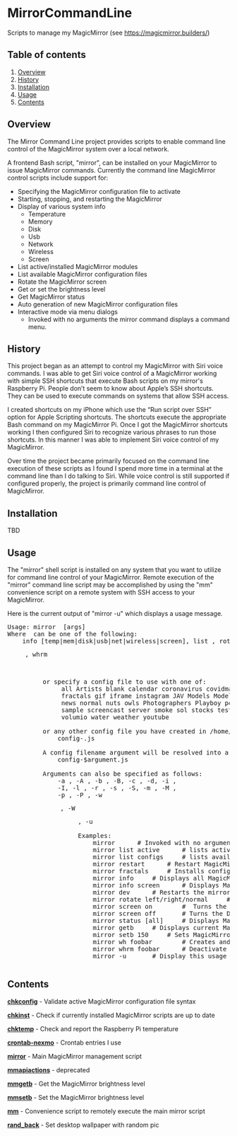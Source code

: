 # MirrorCommandLine
Scripts to manage my MagicMirror (see https://magicmirror.builders/)

## Table of contents

1. [Overview](#overview)
1. [History](#history)
1. [Installation](#installation)
1. [Usage](#usage)
1. [Contents](#contents)

## Overview

The Mirror Command Line project provides scripts to enable
command line control of the MagicMirror system over a local network.

A frontend Bash script, "mirror", can be installed on your MagicMirror to issue
MagicMirror commands. Currently the command line MagicMirror control scripts
include support for:
- Specifying the MagicMirror configuration file to activate
- Starting, stopping, and restarting the MagicMirror
- Display of various system info
    - Temperature
	- Memory
	- Disk
	- Usb
	- Network
	- Wireless
	- Screen
- List active/installed MagicMirror modules
- List available MagicMirror configuration files
- Rotate the MagicMirror screen
- Get or set the brightness level
- Get MagicMirror status
- Auto generation of new MagicMirror configuration files
- Interactive mode via menu dialogs
    - Invoked with no arguments the mirror command displays a command menu.

## History

This project began as an attempt to control my MagicMirror with Siri voice
commands. I was able to get Siri voice control of a MagicMirror working with
simple SSH shortcuts that execute Bash scripts on my mirror's Raspberry Pi.
People don’t seem to know about Apple’s SSH shortcuts. They can be used to
execute commands on systems that allow SSH access.

I created shortcuts on my iPhone which use the “Run script over SSH”
option for Apple Scripting shortcuts. The shortcuts execute the appropriate
Bash command on my MagicMirror Pi. Once I got the MagicMirror shortcuts working
I then configured Siri to recognize various phrases to run those shortcuts.
In this manner I was able to implement Siri voice control of my MagicMirror.

Over time the project became primarily focused on the command line execution
of these scripts as I found I spend more time in a terminal at the command line
than I do talking to Siri. While voice control is still supported if configured
properly, the project is primarily command line control of MagicMirror.

## Installation

TBD

## Usage

The "mirror" shell script is installed on any system that you want to utilize
for command line control of your MagicMirror. Remote execution of the "mirror"
command line script may be accomplished by using the "mm" convenience script on
a remote system with SSH access to your MagicMirror.

Here is the current output of "mirror -u" which displays a usage message.

<pre>
Usage: mirror <command> [args]
Where <command> can be one of the following:
	info [temp|mem|disk|usb|net|wireless|screen], list <active|installed|configs>, rotate [right|left|normal], artists_dir, models_dir, photogs_dir, select, restart, screen [on|off|info|status], start, stop, status [all], dev, getb, setb <num>, ac <artist>, ar <artist>, jc <idol>, jr <idol>, mc <model>, mr <model>, pc <photographer>, pr <photographer>, wh <dir>, whrm <dir>

or specify a config file to use with one of:
	 all Artists blank calendar coronavirus covidmap crypto default face
	 fractals gif iframe instagram JAV Models Models_Photogs moon nature
	 news normal nuts owls Photographers Playboy portal rooncontrol roon
	 sample screencast server smoke sol stocks test traffic tuigirl
	 volumio water weather youtube

or any other config file you have created in /home/pi/MagicMirror/config of the form:
	config-<name>.js

A config filename argument will be resolved into a config filename of the form:
	config-$argument.js

Arguments can also be specified as follows:
	-a <artist>, -A <artist>, -b <brightness>, -B, -c <config>, -d, -i <info>,
	-I, -l <list>, -r <rotate>, -s <screen>, -S, -m <model>, -M <model>,
	-p <photographer>, -P <photographer>, -w <dir>, -W <dir>, -u

Examples:
	mirror		# Invoked with no arguments the mirror command displays a command menu
	mirror list active		# lists active modules
	mirror list configs		# lists available configuration files
	mirror restart		# Restart MagicMirror
	mirror fractals		# Installs configuration file config-fractals.js and restarts MagicMirror
	mirror info		# Displays all MagicMirror system information
	mirror info screen		# Displays MagicMirror screen information
	mirror dev		# Restarts the mirror in developer mode
	mirror rotate left/right/normal		# rotates the screen left, right, or normal
	mirror screen on		#  Turns the Display ON
	mirror screen off		# Turns the Display OFF
	mirror status [all]		# Displays MagicMirror status, checks config syntax
	mirror getb		# Displays current MagicMirror brightness level
	mirror setb 150		# Sets MagicMirror brightness level to 150
	mirror wh foobar		# Creates and activates a slideshow config with pics in foobar
	mirror whrm foobar		# Deactivate and remove slideshow in foobar
	mirror -u		# Display this usage message
</pre>

## Contents

[**chkconfig**](chkconfig.sh) - Validate active MagicMirror configuration file syntax

[**chkinst**](chkinst.sh) - Check if currently installed MagicMirror scripts are up to date

[**chktemp**](chktemp.sh) - Check and report the Raspberry Pi temperature

[**crontab-nexmo**](crontab-nexmo.in) - Crontab entries I use

[**mirror**](mirror.sh) - Main MagicMirror management script

[**mmapiactions**](mmapiactions.sh) - deprecated

[**mmgetb**](mmgetb.sh) - Get the MagicMirror brightness level

[**mmsetb**](mmsetb.sh) - Set the MagicMirror brightness level

[**mm**](mm.sh) - Convenience script to remotely execute the main mirror script

[**rand_back**](rand_back.sh) - Set desktop wallpaper with random pic
